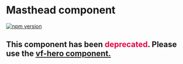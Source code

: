 # Masthead component

[![npm version](https://badge.fury.io/js/%40visual-framework%2Fvf-masthead.svg)](https://badge.fury.io/js/%40visual-framework%2Fvf-masthead)

<h2>This component has been <span style="color: rgb(228, 0, 70);">deprecated</span>. Please use the <a class="vf-link" href="https://stable.visual-framework.dev/components/vf-hero/"new</a> vf-hero component.</h2>
